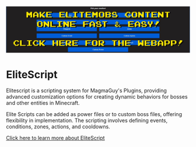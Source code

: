
[![webapp_banner.jpg](../../../img/wiki/webapp_banner.jpg)](https://magmaguy.com/webapp/webapp.html)

# EliteScript

Elitescript is a scripting system for MagmaGuy's Plugins, providing advanced customization options for creating dynamic behaviors for bosses and other entities in Minecraft. 

Elite Scripts can be added as power files or to custom boss files, offering flexibility in implementation. The scripting involves defining events, conditions, zones, actions, and cooldowns.

[Click here to learn more about EliteScript]($language$/elitemobs/creating_powers.md)
